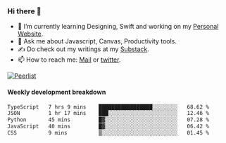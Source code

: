 ### Hi there 👋

- 🌱 I’m currently learning Designing, Swift and working on my [Personal Website](https://kvaishak.com/).
- 💬 Ask me about Javascript, Canvas,  Productivity tools. 
- :writing_hand: Do check out my writings at my [Substack](https://kvaishak.substack.com/).
- 📫 How to reach me: [Mail](mailto:vaishak.kaippanchery@gmail.com) or [twitter](https://twitter.com/kvaishack).

[![Peerlist](https://github-readme-badge.peerlist.io/api/vaishak)](https://peerlist.io/vaishak)

#### Weekly development breakdown

<!--START_SECTION:waka-->

```txt
TypeScript   7 hrs 9 mins    █████████████████░░░░░░░░   68.62 %
JSON         1 hr 17 mins    ███░░░░░░░░░░░░░░░░░░░░░░   12.46 %
Python       45 mins         █▓░░░░░░░░░░░░░░░░░░░░░░░   07.28 %
JavaScript   40 mins         █▓░░░░░░░░░░░░░░░░░░░░░░░   06.42 %
CSS          9 mins          ▒░░░░░░░░░░░░░░░░░░░░░░░░   01.45 %
```

<!--END_SECTION:waka-->
